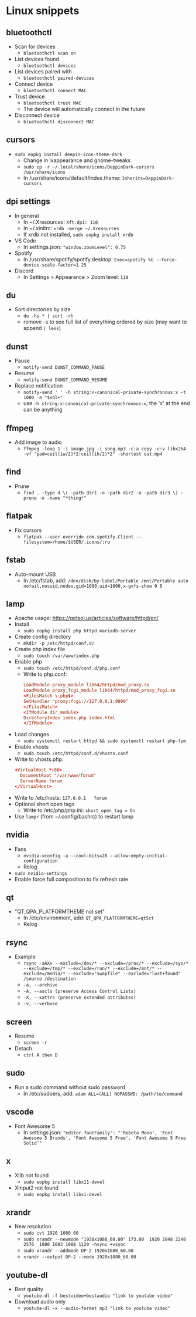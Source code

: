 # Linux snippets

## bluetoothctl
- Scan for devices
  - `bluetoothctl scan on`
- List devices found
  - `bluetoothctl devices`
- List devices paired with
  - `bluetoothctl paired-devices`
- Connect device
  - `bluetoothctl connect MAC`
- Trust device
  - `bluetoothctl trust MAC`
  - The device will automatically connect in the future
- Disconnect device
  - `bluetoothctl disconnect MAC`

## cursors
- `sudo eopkg install deepin-icon-theme-dark`
  - Change in lxappearance and gnome-tweaks
  - `sudo cp -r ~/.local/share/icons/DeppinDark-cursors /usr/share/icons`
  - In /usr/share/icons/default/index.theme: `Inherits=DeppinDark-cursors`

## dpi settings
- In general
  - In ~/.Xresources: `Xft.dpi: 110`
  - In ~/.xinitrc: `xrdb -merge ~/.Xresources`
  - If xrdb not installed, `sudo eopkg install xrdb`
- VS Code
  - In settings.json: `"window.zoomLevel": 0.75`
- Spotify
  - In /usr/share/spotify/spotify.desktop: `Exec=spotify %U --force-device-scale-factor=1.25`
- Discord
  - In Settings > Appearance > Zoom level: `110`

## du
- Sort directories by size
  - `du -hs * | sort -rh`
  - remove -s to see full list of everything ordered by size (may want to append `| less`)

## dunst
- Pause
  - `notify-send DUNST_COMMAND_PAUSE`
- Resume
  - `notify-send DUNST_COMMAND_RESUME`
- Replace notification
  - `notify-send ' ' -h string:x-canonical-private-synchronous:x -t 1000 -a "$vol+"`
  - use `-h string:x-canonical-private-synchronous:x`, the 'x' at the end can be anything

## ffmpeg
- Add image to audio
  - `ffmpeg -loop 1 -i image.jpg -i song.mp3 -c:a copy -c:v libx264 -vf "pad=ceil(iw/2)*2:ceil(ih/2)*2" -shortest out.mp4`

## find
- Prune
  - `find . -type d \( -path dir1 -o -path dir2 -o -path dir3 \) -prune -o -name "*thing*"`

## flatpak
- Fix cursors
  - `flatpak --user override com.spotify.Client --filesystem=/home/$USER/.icons/:ro`

## fstab
- Auto-mount USB
  - In /etc/fstab, add: `/dev/disk/by-label/Portable /mnt/Portable auto nofail,nosuid,nodev,gid=1000,uid=1000,x-gvfs-show 0 0`

## lamp
- Apache usage: https://getsol.us/articles/software/httpd/en/
- Install
  - `sudo eopkg install php httpd mariadb-server`
- Create config directory
  - `mkdir -p /etc/httpd/conf.d/`
- Create php index file
  - `sudo touch /var/www/index.php`
- Enable php
  - `sudo touch /etc/httpd/conf.d/php.conf`
  - Write to php.conf:
    ```conf
    LoadModule proxy_module lib64/httpd/mod_proxy.so
    LoadModule proxy_fcgi_module lib64/httpd/mod_proxy_fcgi.so
    <FilesMatch \.php$>
    SetHandler "proxy:fcgi://127.0.0.1:9000"
    </FilesMatch>
    <IfModule dir_module>
    DirectoryIndex index.php index.html
    </IfModule>
    ```
- Load changes
  - `sudo systemctl restart httpd && sudo systemctl restart php-fpm`
- Enable vhosts
  - `sudo touch /etc/httpd/conf.d/vhosts.conf`
- Write to vhosts.php:
  ```conf
  <VirtualHost *:80>
    DocumentRoot "/var/www/forum"
    ServerName forum
  </VirtualHost>
  ```
- Write to /etc/hosts: `127.0.0.1   forum`
- Optional short open tags
  - Write to /etc/php/php.ini: `short_open_tag = On`
- Use `lampr` (from ~/.config/bashrc) to restart lamp

## nvidia
- Fans
  - `nvidia-xconfig -a --cool-bits=28 --allow-empty-initial-configuration`
  - Relog
- `sudo nvidia-settings`
- Enable force full composition to fix refresh rate

## qt
- "QT\_QPA\_PLATFORMTHEME not set"
  - In /etc/environment, add: `QT_QPA_PLATFORMTHEME=qt5ct`
  - Relog

## rsync
- Example
  - `rsync -aAXv --exclude=/dev/* --exclude=/proc/* --exclude=/sys/* --exclude=/tmp/* --exclude=/run/* --exclude=/mnt/* --exclude=/media/* --exclude="swapfile" --exclude="lost+found" /source /destination`
  - `-a, --archive`
  - `-A, --ascls (preserve Access Control Lists)`
  - `-X, --xattrs (preserve extended attributes)`
  - `-v, --verbose`

## screen
- Resume
  - `screen -r`
- Detach
  - `ctrl A then D`

## sudo
- Run a sudo command without sudo password
  - In /etc/sudoers, add: `adam ALL=(ALL) NOPASSWD: /path/to/command`

## vscode
- Font Awesome 5
  - In settings.json: `"editor.fontFamily": "'Roboto Mono', 'Font Awesome 5 Brands', 'Font Awesome 5 Free', 'Font Awesome 5 Free Solid'"`

## x
- Xlib not found
  - `sudo eopkg install libx11-devel`
- XInput2 not found
  - `sudo eopkg install libxi-devel`

## xrandr
- New resolution
  - `sudo cvt 1920 1080 60`
  - `sudo xrandr --newmode "1920x1080_60.00" 173.00  1920 2048 2248 2576  1080 1083 1088 1120 -hsync +vsync`
  - `sudo xrandr --addmode DP-2 1920x1080_60.00`
  - `xrandr --output DP-2 --mode 1920x1080_60.00`

## youtube-dl
- Best quality
  - `youtube-dl -f bestvideo+bestaudio "link to youtube video"`
- Download audio only
  - `youtube-dl -x --audio-format mp3 "link to youtube video"`